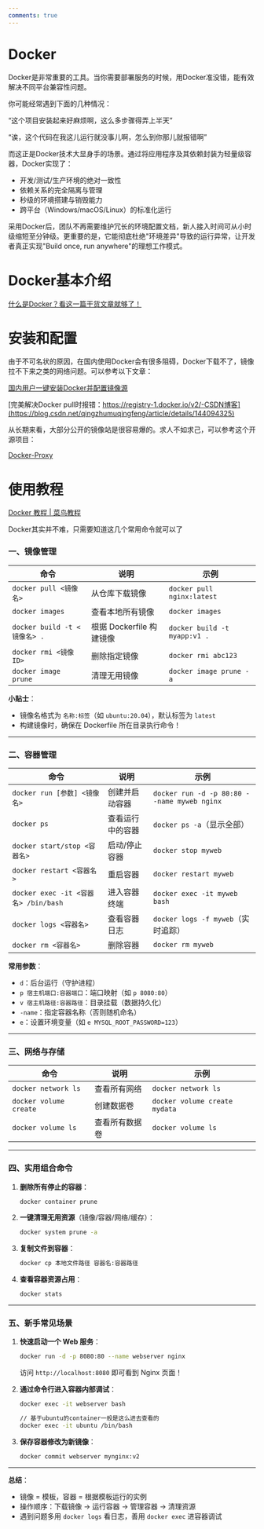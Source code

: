 ```yaml
---
comments: true
---
```


# Docker

Docker是非常重要的工具。当你需要部署服务的时候，用Docker准没错，能有效解决不同平台兼容性问题。

你可能经常遇到下面的几种情况：

“这个项目安装起来好麻烦啊，这么多步骤得弄上半天”

“诶，这个代码在我这儿运行就没事儿啊，怎么到你那儿就报错啊”

而这正是Docker技术大显身手的场景。通过将应用程序及其依赖封装为轻量级容器，Docker实现了：

- 开发/测试/生产环境的绝对一致性
- 依赖关系的完全隔离与管理
- 秒级的环境搭建与销毁能力
- 跨平台（Windows/macOS/Linux）的标准化运行

采用Docker后，团队不再需要维护冗长的环境配置文档，新人接入时间可从小时级缩短至分钟级。更重要的是，它能彻底杜绝"环境差异"导致的运行异常，让开发者真正实现"Build once, run anywhere"的理想工作模式。

# Docker基本介绍

[什么是Docker？看这一篇干货文章就够了！](https://zhuanlan.zhihu.com/p/187505981)

# 安装和配置

由于不可名状的原因，在国内使用Docker会有很多阻碍，Docker下载不了，镜像拉不下来之类的网络问题。可以参考以下文章：

[国内用户一键安装Docker并配置镜像源](https://www.yeluohuakai.com/posts/2024/09/4d4367cb)

[完美解决Docker pull时报错：https://registry-1.docker.io/v2/-CSDN博客](https://blog.csdn.net/qingzhumuqingfeng/article/details/144094325)

从长期来看，大部分公开的镜像站是很容易爆的。求人不如求己，可以参考这个开源项目：

[Docker-Proxy](https://github.com/dqzboy/Docker-Proxy.git)

# 使用教程

[Docker 教程 | 菜鸟教程](https://www.runoob.com/docker/docker-tutorial.html)

Docker其实并不难，只需要知道这几个常用命令就可以了

### **一、镜像管理**

| 命令 | 说明 | 示例 |
| --- | --- | --- |
| `docker pull <镜像名>` | 从仓库下载镜像 | `docker pull nginx:latest` |
| `docker images` | 查看本地所有镜像 | `docker images` |
| `docker build -t <镜像名> .` | 根据 Dockerfile 构建镜像 | `docker build -t myapp:v1 .` |
| `docker rmi <镜像ID>` | 删除指定镜像 | `docker rmi abc123` |
| `docker image prune` | 清理无用镜像 | `docker image prune -a` |

**小贴士**：

- 镜像名格式为 `名称:标签`（如 `ubuntu:20.04`），默认标签为 `latest`
- 构建镜像时，确保在 Dockerfile 所在目录执行命令！

---

### **二、容器管理**

| 命令 | 说明 | 示例 |
| --- | --- | --- |
| `docker run [参数] <镜像名>` | 创建并启动容器 | `docker run -d -p 80:80 --name myweb nginx` |
| `docker ps` | 查看运行中的容器 | `docker ps -a`（显示全部） |
| `docker start/stop <容器名>` | 启动/停止容器 | `docker stop myweb` |
| `docker restart <容器名>` | 重启容器 | `docker restart myweb` |
| `docker exec -it <容器名> /bin/bash` | 进入容器终端 | `docker exec -it myweb bash` |
| `docker logs <容器名>` | 查看容器日志 | `docker logs -f myweb`（实时追踪） |
| `docker rm <容器名>` | 删除容器 | `docker rm myweb` |

**常用参数**：

- `d`：后台运行（守护进程）
- `p 宿主机端口:容器端口`：端口映射（如 `p 8080:80`）
- `v 宿主机路径:容器路径`：目录挂载（数据持久化）
- `-name`：指定容器名称（否则随机命名）
- `e`：设置环境变量（如 `e MYSQL_ROOT_PASSWORD=123`）

---

### **三、网络与存储**

| 命令 | 说明 | 示例 |
| --- | --- | --- |
| `docker network ls` | 查看所有网络 | `docker network ls` |
| `docker volume create` | 创建数据卷 | `docker volume create mydata` |
| `docker volume ls` | 查看所有数据卷 | `docker volume ls` |

---

### **四、实用组合命令**

1. **删除所有停止的容器**：
    
    ```bash
    docker container prune
    ```
    
2. **一键清理无用资源**（镜像/容器/网络/缓存）：
    
    ```bash
    docker system prune -a
    ```
    
3. **复制文件到容器**：
    
    ```bash
    docker cp 本地文件路径 容器名:容器路径
    ```
    
4. **查看容器资源占用**：
    
    ```bash
    docker stats
    ```
    

---

### **五、新手常见场景**

1. **快速启动一个 Web 服务**：
    
    ```bash
    docker run -d -p 8080:80 --name webserver nginx
    ```
    
    访问 `http://localhost:8080` 即可看到 Nginx 页面！
    
2. **通过命令行进入容器内部调试**：
    
    ```bash
    docker exec -it webserver bash

    // 基于ubuntu的container一般是这么进去查看的
    docker exec -it ubuntu /bin/bash
    ```
    
3. **保存容器修改为新镜像**：
    
    ```bash
    docker commit webserver mynginx:v2
    ```
    

---

**总结**：

- 镜像 = 模板，容器 = 根据模板运行的实例
- 操作顺序：下载镜像 → 运行容器 → 管理容器 → 清理资源
- 遇到问题多用 `docker logs` 看日志，善用 `docker exec` 进容器调试